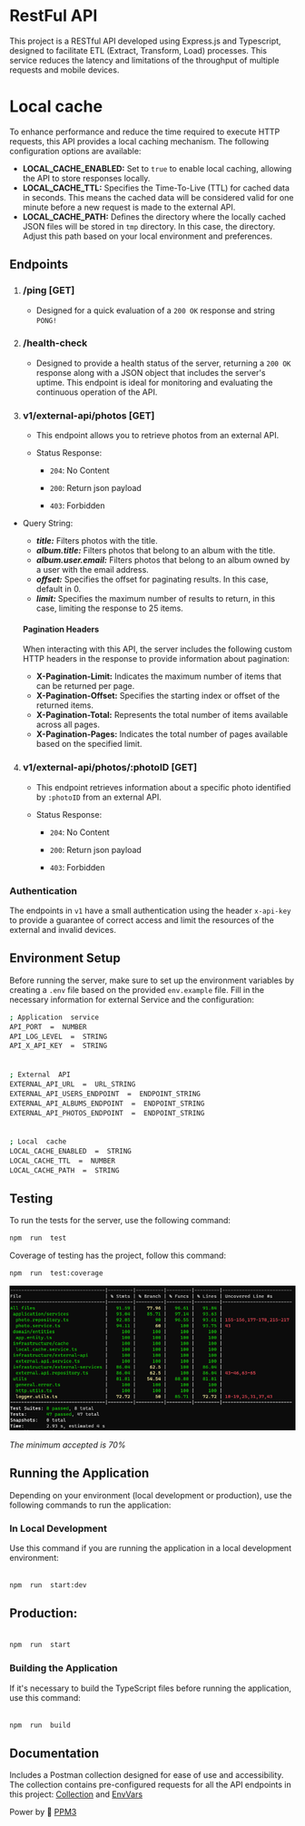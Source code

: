 # RestFul API

This project is a RESTful API developed using Express.js and Typescript, designed to facilitate ETL (Extract, Transform, Load) processes. This service reduces the latency and limitations of the throughput of multiple requests and mobile devices.

# Local cache

To enhance performance and reduce the time required to execute HTTP requests, this API provides a local caching mechanism. The following configuration options are available:

- **LOCAL_CACHE_ENABLED:** Set to `true` to enable local caching, allowing the API to store responses locally.
- **LOCAL_CACHE_TTL:** Specifies the Time-To-Live (TTL) for cached data in seconds. This means the cached data will be considered valid for one minute before a new request is made to the external API.
- **LOCAL_CACHE_PATH:** Defines the directory where the locally cached JSON files will be stored in `tmp` directory. In this case, the directory. Adjust this path based on your local environment and preferences.

## Endpoints

1.  ### /ping [GET]

    - Designed for a quick evaluation of a `200 OK` response and string `PONG!`

2.  ### /health-check

    - Designed to provide a health status of the server, returning a `200 OK` response along with a JSON object that includes the server's uptime. This endpoint is ideal for monitoring and evaluating the continuous operation of the API.

3.  ### v1/external-api/photos [GET]

    - This endpoint allows you to retrieve photos from an external API.

    - Status Response:

      - `204`: No Content

      - `200`: Return json payload

      - `403`: Forbidden

- Query String:

  - **_title:_** Filters photos with the title.
  - **_album.title:_** Filters photos that belong to an album with the title.
  - **_album.user.email:_** Filters photos that belong to an album owned by a user with the email address.
  - **_offset:_** Specifies the offset for paginating results. In this case, default in 0.
  - **_limit:_** Specifies the maximum number of results to return, in this case, limiting the response to 25 items.

  #### Pagination Headers

  When interacting with this API, the server includes the following custom HTTP headers in the response to provide information about pagination:

  - **X-Pagination-Limit:** Indicates the maximum number of items that can be returned per page.
  - **X-Pagination-Offset:** Specifies the starting index or offset of the returned items.
  - **X-Pagination-Total:** Represents the total number of items available across all pages.
  - **X-Pagination-Pages:** Indicates the total number of pages available based on the specified limit.

4.  ### v1/external-api/photos/:photoID [GET]

    - This endpoint retrieves information about a specific photo identified by `:photoID` from an external API.

    - Status Response:

      - `204`: No Content

      - `200`: Return json payload

      - `403`: Forbidden

### Authentication

The endpoints in `v1` have a small authentication using the header `x-api-key` to provide a guarantee of correct access and limit the resources of the external and invalid devices.

## Environment Setup

Before running the server, make sure to set up the environment variables by creating a `.env` file based on the provided `env.example` file. Fill in the necessary information for external Service and the configuration:

```bash
; Application  service
API_PORT  =  NUMBER
API_LOG_LEVEL  =  STRING
API_X_API_KEY  =  STRING


; External  API
EXTERNAL_API_URL  =  URL_STRING
EXTERNAL_API_USERS_ENDPOINT  =  ENDPOINT_STRING
EXTERNAL_API_ALBUMS_ENDPOINT  =  ENDPOINT_STRING
EXTERNAL_API_PHOTOS_ENDPOINT  =  ENDPOINT_STRING


; Local  cache
LOCAL_CACHE_ENABLED  =  STRING
LOCAL_CACHE_TTL  =  NUMBER
LOCAL_CACHE_PATH  =  STRING

```

## Testing

To run the tests for the server, use the following command:

```bash
npm  run  test
```

Coverage of testing has the project, follow this command:

```bash
npm  run  test:coverage
```

![Currently testing](documentation/test/test-coverage.png)

_The minimum accepted is 70%_

## Running the Application

Depending on your environment (local development or production), use the following commands to run the application:

### In Local Development

Use this command if you are running the application in a local development environment:

```bash

npm  run  start:dev

```

## Production:

```bash

npm  run  start

```

### Building the Application

If it's necessary to build the TypeScript files before running the application, use this command:

```bash

npm  run  build

```

## Documentation

Includes a Postman collection designed for ease of use and accessibility. The collection contains pre-configured requests for all the API endpoints in this project: [Collection](documentation/postman/relish-cc.postman_collection.json) and [EnvVars](documentation/postman/nucserver-local.postman_environment.json)

Power by :battery: [PPM3](https://github.com/ppm3)
